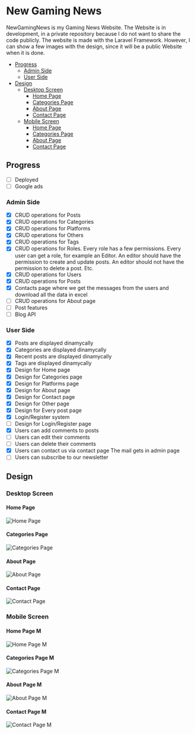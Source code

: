 # New Gaming News
NewGamingNews is my Gaming News Website. The Website is in development, in a private repository because I do not want to share the code publicly. The website is made with the Laravel Framework. However, I can show a few images with the design, since it will be a public Website when it is done.     
      
- [Progress](#progress)
    - [Admin Side](#admin-side)
    - [User Side](#user-side)
- [Design](#design)
    - [Desktop Screen](#desktop-screen)
        - [Home Page](#home-page)
        - [Categories Page](#categories-page)
        - [About Page](#about-page)
        - [Contact Page](#contact-page)
    - [Mobile Screen](#mobile-screen)
        - [Home Page](#home-page-m)
        - [Categories Page](#categories-page-m)
        - [About Page](#about-page-m)
        - [Contact Page](#contact-page-m)     
## Progress
- [ ] Deployed
- [ ] Google ads
### Admin Side
- [x] CRUD operations for Posts
- [x] CRUD operations for Categories
- [x] CRUD operations for Platforms
- [x] CRUD operations for Others
- [x] CRUD operations for Tags
- [x] CRUD operations for Roles. Every role has a few permissions. Every user can get a role, for example an Editor. An editor should have the permission to create and update posts. An editor should not have the permission to delete a post. Etc.
- [x] CRUD operations for Users
- [x] CRUD operations for Posts
- [x] Contacts page where we get the messages from the users and download all the data in excel
- [ ] CRUD operations for About page
- [ ] Post features
- [ ] Blog API
### User Side
- [x] Posts are displayed dinamycally
- [x] Categories are displayed dinamycally
- [x] Recent posts are displayed dinamycally
- [x] Tags are displayed dinamycally
- [x] Design for Home page
- [x] Design for Categories page
- [x] Design for Platforms page
- [x] Design for About page 
- [x] Design for Contact page 
- [x] Design for Other page 
- [x] Design for Every post page 
- [x] Login/Register system
- [ ] Design for Login/Register page
- [x] Users can add comments to posts
- [ ] Users can edit their comments
- [ ] Users can delete their comments
- [x] Users can contact us via contact page The mail gets in admin page 
- [ ] Users can subscribe to our newsletter    
    
## Design
### Desktop Screen
#### Home Page
![Home Page](https://github.com/laurentiucozma12/newgamingnews-presentation/blob/master/projectPreview/home-page-pc.png)
#### Categories Page
![Categories Page](https://github.com/laurentiucozma12/newgamingnews-presentation/blob/master/projectPreview/categories-page-pc.png)
#### About Page
![About Page](https://github.com/laurentiucozma12/newgamingnews-presentation/blob/master/projectPreview/about-page-pc.png)
#### Contact Page
![Contact Page](https://github.com/laurentiucozma12/newgamingnews-presentation/blob/master/projectPreview/contact-page-pc.png)

### Mobile Screen
#### Home Page M
![Home Page M](https://github.com/laurentiucozma12/newgamingnews-presentation/blob/master/projectPreview/home-page-mobile.png)
#### Categories Page M
![Categories Page M](https://github.com/laurentiucozma12/newgamingnews-presentation/blob/master/projectPreview/categories-page-mobile.png)
#### About Page M
![About Page M](https://github.com/laurentiucozma12/newgamingnews-presentation/blob/master/projectPreview/about-page-mobile.png)
#### Contact Page M
![Contact Page M](https://github.com/laurentiucozma12/newgamingnews-presentation/blob/master/projectPreview/contact-page-mobile.png)
